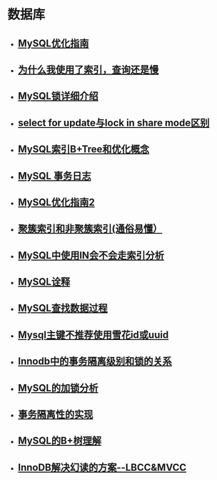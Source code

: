 # 数据库
- ## [MySQL优化指南](http://note.youdao.com/noteshare?id=efa6dfe58ff21a1ea497fdb1d6826cda)
- ## [为什么我使用了索引，查询还是慢](http://note.youdao.com/noteshare?id=e2ecfbde2d5bf7bd6f32e260411b8ae9)
- ## [MySQL锁详细介绍](http://note.youdao.com/noteshare?id=05888b85ec370ee7adf8768a8d6a8b65)
- ## [select for update与lock in share mode区别](http://note.youdao.com/noteshare?id=bbebf3be5e7a40f49d39fafc56c9b373)
- ## [MySQL索引B+Tree和优化概念](http://note.youdao.com/noteshare?id=9f9f7bd65288d1b3964de6690728f125)
- ## [MySQL 事务日志](http://note.youdao.com/noteshare?id=bf1f58d8175fb844c9dba7493a9f2288)
- ## [MySQL优化指南2](http://note.youdao.com/s/1FCrnAhB)
- ## [聚簇索引和非聚簇索引(通俗易懂）](http://note.youdao.com/s/PMlXh9ll)
- ## [MySQL中使用IN会不会走索引分析](http://note.youdao.com/s/MSCca3Pj)
- ## [MySQL诠释](http://note.youdao.com/s/7UynYiOs)
- ## [MySQL查找数据过程](http://note.youdao.com/s/XJNufdjf)
- ## [Mysql主键不推荐使用雪花id或uuid](http://note.youdao.com/s/3ZawsMDB)
- ## [Innodb中的事务隔离级别和锁的关系](http://note.youdao.com/s/BrSM8Asd)
- ## [MySQL的加锁分析](http://note.youdao.com/s/3nKpNouX)
- ## [事务隔离性的实现](https://note.youdao.com/s/2Y2Rv0gs)
- ## [MySQL的B+树理解](https://note.youdao.com/s/G4vVB937)
- ## [InnoDB解决幻读的方案--LBCC&MVCC](https://note.youdao.com/s/OZGqawTr)